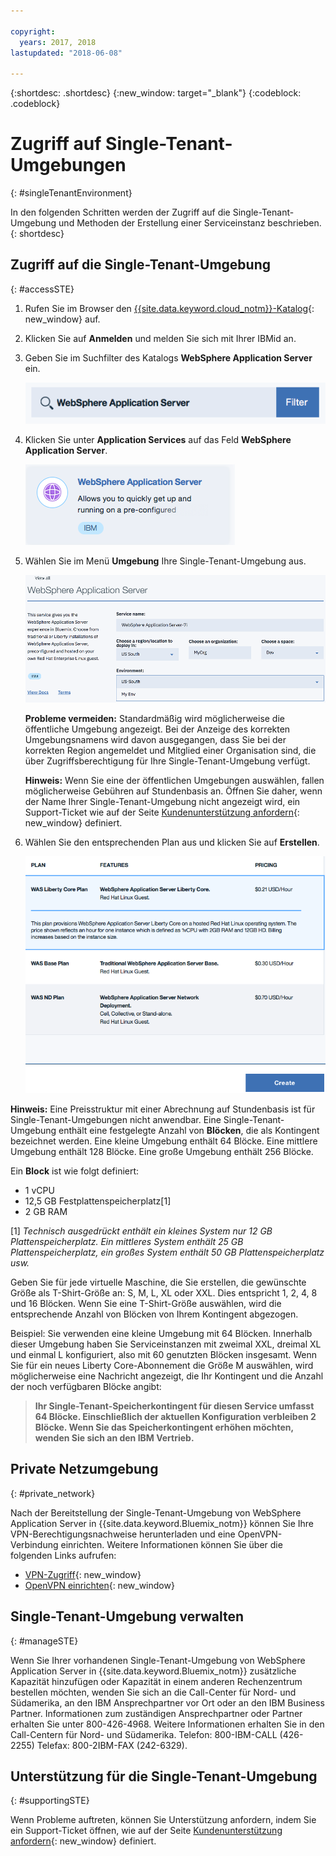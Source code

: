 ```yaml
---

copyright:
  years: 2017, 2018
lastupdated: "2018-06-08"

---
```


{:shortdesc: .shortdesc}
{:new_window: target="_blank"}
{:codeblock: .codeblock}

# Zugriff auf Single-Tenant-Umgebungen
{: #singleTenantEnvironment}


In den folgenden Schritten werden der Zugriff auf die Single-Tenant-Umgebung und Methoden der Erstellung einer Serviceinstanz beschrieben.
{: shortdesc}


## Zugriff auf die Single-Tenant-Umgebung
{: #accessSTE}

1. Rufen Sie im Browser den [{{site.data.keyword.cloud_notm}}-Katalog](https://console.bluemix.net/catalog/){: new_window} auf.

2. Klicken Sie auf **Anmelden** und melden Sie sich mit Ihrer IBMid an.

6. Geben Sie im Suchfilter des Katalogs **WebSphere Application Server** ein.

    ![alt text](images/filter.png "Suchfilter")

7. Klicken Sie unter **Application Services** auf das Feld **WebSphere Application Server**.

    ![alt text](images/iconWAS.png "Feld für WebSphere Application Server")

8. Wählen Sie im Menü **Umgebung** Ihre Single-Tenant-Umgebung aus.

    ![alt text](images/environmentSTE.png "Name der Single-Tenant-Umgebung")

    **Probleme vermeiden:** Standardmäßig wird möglicherweise die öffentliche Umgebung angezeigt. Bei der Anzeige des korrekten Umgebungsnamens wird davon ausgegangen, dass Sie bei der korrekten Region angemeldet und Mitglied einer Organisation sind, die über Zugriffsberechtigung für Ihre Single-Tenant-Umgebung verfügt.

    **Hinweis:** Wenn Sie eine der öffentlichen Umgebungen auswählen, fallen möglicherweise Gebühren auf Stundenbasis an. Öffnen Sie daher, wenn der Name Ihrer Single-Tenant-Umgebung nicht angezeigt wird, ein Support-Ticket wie auf der Seite [Kundenunterstützung anfordern](https://console.bluemix.net/docs/support/index.html#contacting-support){: new_window} definiert.

9. Wählen Sie den entsprechenden Plan aus und klicken Sie auf **Erstellen**.

    ![alt text](images/createSTE.png "Plan auswählen und Service erstellen")


**Hinweis:** Eine Preisstruktur mit einer Abrechnung auf Stundenbasis ist für Single-Tenant-Umgebungen nicht anwendbar. Eine Single-Tenant-Umgebung enthält eine festgelegte Anzahl von **Blöcken**, die als Kontingent bezeichnet werden. Eine kleine Umgebung enthält 64 Blöcke. Eine mittlere Umgebung enthält 128 Blöcke. Eine große Umgebung enthält 256 Blöcke.

Ein **Block** ist wie folgt definiert:
  * 1 vCPU
  * 12,5 GB Festplattenspeicherplatz[1]
  * 2 GB RAM

[1] *Technisch ausgedrückt enthält ein kleines System nur 12 GB Plattenspeicherplatz. Ein mittleres System enthält 25 GB Plattenspeicherplatz, ein großes System enthält 50 GB Plattenspeicherplatz usw.*

Geben Sie für jede virtuelle Maschine, die Sie erstellen, die gewünschte Größe als T-Shirt-Größe an: S, M, L, XL oder XXL. Dies entspricht 1, 2, 4, 8 und 16 Blöcken. Wenn Sie eine T-Shirt-Größe auswählen, wird die entsprechende Anzahl von Blöcken von Ihrem Kontingent abgezogen.

Beispiel: Sie verwenden eine kleine Umgebung mit 64 Blöcken. Innerhalb dieser Umgebung haben Sie Serviceinstanzen mit zweimal XXL, dreimal XL und einmal L konfiguriert, also mit 60 genutzten Blöcken insgesamt. Wenn Sie für ein neues Liberty Core-Abonnement die Größe M auswählen, wird möglicherweise eine Nachricht angezeigt, die Ihr Kontingent und die Anzahl der noch verfügbaren Blöcke angibt:

> **Ihr Single-Tenant-Speicherkontingent für diesen Service umfasst 64 Blöcke. Einschließlich der aktuellen Konfiguration verbleiben 2 Blöcke. Wenn Sie das Speicherkontingent erhöhen möchten, wenden Sie sich an den IBM Vertrieb.**


## Private Netzumgebung
{: #private_network}

Nach der Bereitstellung der Single-Tenant-Umgebung von WebSphere Application Server in {{site.data.keyword.Bluemix_notm}} können Sie Ihre VPN-Berechtigungsnachweise herunterladen und eine OpenVPN-Verbindung einrichten. Weitere Informationen können Sie über die folgenden Links aufrufen:

* [VPN-Zugriff](https://console.bluemix.net/docs/services/ApplicationServeronCloud/networkEnvironment.html#vpnAccess){: new_window}
* [OpenVPN einrichten](https://console.bluemix.net/docs/services/ApplicationServeronCloud/systemAccess.html#setup_openvpn){: new_window}

## Single-Tenant-Umgebung verwalten
{: #manageSTE}

Wenn Sie Ihrer vorhandenen Single-Tenant-Umgebung von WebSphere Application Server in {{site.data.keyword.Bluemix_notm}} zusätzliche Kapazität hinzufügen oder Kapazität in einem anderen Rechenzentrum bestellen möchten, wenden Sie sich an die Call-Center für Nord- und Südamerika, an den IBM Ansprechpartner vor Ort oder an den IBM Business Partner. Informationen zum zuständigen Ansprechpartner oder Partner erhalten Sie unter 800-426-4968. Weitere Informationen erhalten Sie in den Call-Centern für Nord- und Südamerika. Telefon: 800-IBM-CALL (426-2255) Telefax: 800-2IBM-FAX (242-6329).


## Unterstützung für die Single-Tenant-Umgebung
{: #supportingSTE}

Wenn Probleme auftreten, können Sie Unterstützung anfordern, indem Sie ein Support-Ticket öffnen, wie auf der Seite [Kundenunterstützung anfordern](https://console.bluemix.net/docs/support/index.html#contacting-support){: new_window} definiert.
